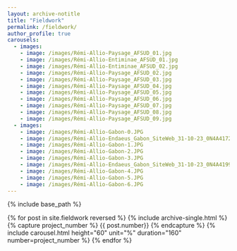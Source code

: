 ```yaml
---
layout: archive-notitle
title: "Fieldwork"
permalink: /fieldwork/
author_profile: true
carousels:
  - images:
    - image: /images/Rémi-Allio-Paysage_AFSUD_01.jpg
    - image: /images/Rémi-Allio-Entiminae_AFSUD_01.jpg
    - image: /images/Rémi-Allio-Entiminae_AFSUD_02.jpg
    - image: /images/Rémi-Allio-Paysage_AFSUD_02.jpg
    - image: /images/Rémi-Allio-Paysage_AFSUD_03.jpg
    - image: /images/Rémi-Allio-Paysage_AFSUD_04.jpg
    - image: /images/Rémi-Allio-Paysage_AFSUD_05.jpg
    - image: /images/Rémi-Allio-Paysage_AFSUD_06.jpg
    - image: /images/Rémi-Allio-Paysage_AFSUD_07.jpg
    - image: /images/Rémi-Allio-Paysage_AFSUD_08.jpg
    - image: /images/Rémi-Allio-Paysage_AFSUD_09.jpg
  - images:
    - image: /images/Rémi-Allio-Gabon-0.JPG
    - image: /images/Rémi-Allio-Endaeus_Gabon_SiteWeb_31-10-23_0N4A4172.jpg
    - image: /images/Rémi-Allio-Gabon-1.JPG
    - image: /images/Rémi-Allio-Gabon-2.JPG
    - image: /images/Rémi-Allio-Gabon-3.JPG
    - image: /images/Rémi-Allio-Endaeus_Gabon_SiteWeb_31-10-23_0N4A4199.jpg
    - image: /images/Rémi-Allio-Gabon-4.JPG
    - image: /images/Rémi-Allio-Gabon-5.JPG
    - image: /images/Rémi-Allio-Gabon-6.JPG
---
```


{% include base_path %}


{% for post in site.fieldwork reversed %}
  {% include archive-single.html %}
  {% capture project_number %}
  {{ post.number}}
  {% endcapture %}
  {% include carousel.html height="60" unit="%" duration="160" number=project_number %}
{% endfor %}
